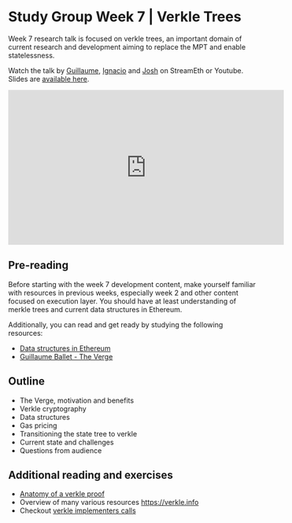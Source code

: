 # Study Group Week 7 | Verkle Trees

Week 7 research talk is focused on verkle trees, an important domain of current research and development aiming to replace the MPT and enable statelessness.

Watch the talk by [Guillaume](https://twitter.com/gballet/), [Ignacio](https://twitter.com/ignaciohagopian) and [Josh](https://twitter.com/rudolf6_) on StreamEth or Youtube. Slides are [available here](https://github.com/eth-protocol-fellows/protocol-studies/blob/main/docs/eps/presentations/week7-research.pdf). 

<iframe width="560" height="315" src="https://www.youtube.com/embed/H_M9bjwtMhU?si=9OurujpFiwUEuNdA" title="YouTube video player" frameborder="0" allow="accelerometer; autoplay; clipboard-write; encrypted-media; gyroscope; picture-in-picture; web-share" referrerpolicy="strict-origin-when-cross-origin" allowfullscreen></iframe>

## Pre-reading

Before starting with the week 7 development content, make yourself familiar with resources in previous weeks, especially week 2 and other content focused on execution layer. You should have at least understanding of merkle trees and current data structures in Ethereum.

Additionally, you can read and get ready by studying the following resources:

- [Data structures in Ethereum](/wiki/protocol/data-structures.md)
- [Guillaume Ballet - The Verge](https://www.youtube.com/watch?v=F1Ne19Vew6w)

## Outline

- The Verge, motivation and benefits
- Verkle cryptography
- Data structures
- Gas pricing 
- Transitioning the state tree to verkle 
- Current state and challenges 
- Questions from audience

## Additional reading and exercises 

- [Anatomy of a verkle proof](https://ihagopian.com/posts/anatomy-of-a-verkle-proof)
- Overview of many various resources https://verkle.info
- Checkout [verkle implementers calls](https://github.com/ethereum/pm/issues/977)
